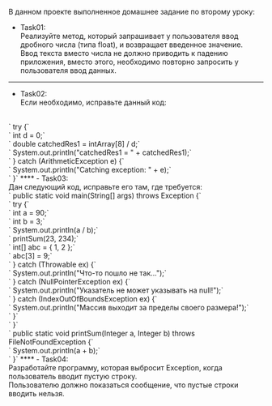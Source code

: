 В данном проекте выполненное домашнее задание по второму уроку:

- Task01:<br/>
Реализуйте метод, который запрашивает у пользователя ввод дробного числа (типа float), и возвращает введенное значение. 
<br/>Ввод текста вместо числа не должно приводить к падению приложения, вместо этого, необходимо повторно запросить у пользователя ввод данных.
****
- Task02:<br/>
Если необходимо, исправьте данный код:
<br/>
`  try {`<br/>
`  int d = 0;`<br/>
`  double catchedRes1 = intArray[8] / d;`<br/>
`  System.out.println("catchedRes1 = " + catchedRes1);`<br/>
`  } catch (ArithmeticException e) {`<br/>
`  System.out.println("Catching exception: " + e);`<br/>
`  }`
****
- Task03:<br/>
Дан следующий код, исправьте его там, где требуется:<br/>
`  public static void main(String[] args) throws Exception {`<br/>
`  try {`<br/>
`  int a = 90;`<br/>
`  int b = 3;`<br/>
`  System.out.println(a / b);`<br/>
`  printSum(23, 234);`<br/>
`  int[] abc = { 1, 2 };`<br/>
`  abc[3] = 9;`<br/>
`  } catch (Throwable ex) {`<br/>
`  System.out.println("Что-то пошло не так...");`<br/>
`  } catch (NullPointerException ex) {`<br/>
`  System.out.println("Указатель не может указывать на null!");`<br/>
`  } catch (IndexOutOfBoundsException ex) {`<br/>
`  System.out.println("Массив выходит за пределы своего размера!");`<br/>
`  }`<br/>
`  }`<br/>
`  public static void printSum(Integer a, Integer b) throws FileNotFoundException {`<br/>
`  System.out.println(a + b);`<br/>
`  }`
****
- Task04:<br/>
Разработайте программу, которая выбросит Exception, когда пользователь вводит пустую строку. 
<br/>Пользователю должно показаться сообщение, что пустые строки вводить нельзя.